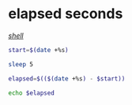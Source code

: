 # elapsed seconds

*[shell](../README.md#shell)*

```sh
start=$(date +%s)

sleep 5

elapsed=$(($(date +%s) - $start))

echo $elapsed
```
